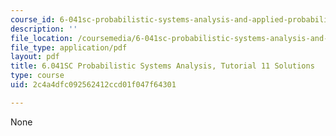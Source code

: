 ```yaml
---
course_id: 6-041sc-probabilistic-systems-analysis-and-applied-probability-fall-2013
description: ''
file_location: /coursemedia/6-041sc-probabilistic-systems-analysis-and-applied-probability-fall-2013/2c4a4dfc092562412ccd01f047f64301_MIT6_041SCF13_tut11_sol.pdf
file_type: application/pdf
layout: pdf
title: 6.041SC Probabilistic Systems Analysis, Tutorial 11 Solutions
type: course
uid: 2c4a4dfc092562412ccd01f047f64301

---
```

None